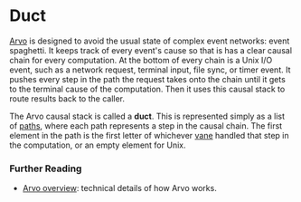 # Duct

[Arvo](arvo) is designed to avoid the usual state of complex event networks: event spaghetti. It keeps track of every event's cause so that is has a clear causal chain for every computation. At the bottom of every chain is a Unix I/O event, such as a network request, terminal input, file sync, or timer event. It pushes every step in the path the request takes onto the chain until it gets to the terminal cause of the computation. Then it uses this causal stack to route results back to the caller.

The Arvo causal stack is called a **duct**. This is represented simply as a list of [paths](path), where each path represents a step in the causal chain. The first element in the path is the first letter of whichever [vane](vane) handled that step in the computation, or an empty element for Unix.

### Further Reading

- [Arvo overview](../system/kernel): technical details of how Arvo works.
